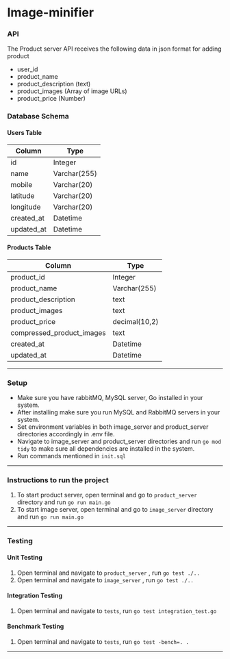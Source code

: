 # Image-minifier

### API
The Product server API receives the following data in json format for adding product

- user_id
- product_name
- product_description (text)
- product_images (Array of image URLs)
- product_price (Number)

### Database Schema

#### Users Table

| Column     | Type          |
|------------|---------------|
| id         | Integer       |
| name       | Varchar(255)  |
| mobile     | Varchar(20)  |
| latitude   | Varchar(20)  |
| longitude  | Varchar(20)  |
| created_at | Datetime      |
| updated_at | Datetime      |

#### Products Table

| Column                     | Type          |
|----------------------------|---------------|
| product_id                 | Integer       |
| product_name               | Varchar(255)  |
| product_description        | text          |
| product_images             | text          |
| product_price              | decimal(10,2) |
| compressed_product_images  | text          |
| created_at                 | Datetime      |
| updated_at                 | Datetime      |


---
### Setup

- Make sure you have rabbitMQ, MySQL server, Go installed in your system.
- After installing make sure you run MySQL and RabbitMQ servers in your system.
- Set environment variables in both image_server and product_server directories accordingly in .env file.
- Navigate to image_server and product_server directories and run `go mod tidy` to make sure all dependencies are installed in the system.
- Run commands mentioned in `init.sql`

---

### Instructions to run the project

1. To start product server, open terminal and go to `product_server` directory and run `go run main.go`
2. To start image server, open terminal and go to `image_server` directory and run `go run main.go`

---

### Testing

#### Unit Testing

1. Open terminal and navigate to `product_server` , run `go test ./..`
2. Open terminal and navigate to `image_server` , run `go test ./..`

#### Integration Testing

1. Open terminal and navigate to `tests`, run `go test integration_test.go`
#### Benchmark Testing

1. Open terminal and navigate to `tests`, run `go test -bench=. .`

---